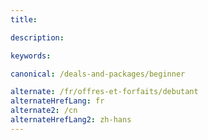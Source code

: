 ```yaml
---
title:

description:

keywords:

canonical: /deals-and-packages/beginner

alternate: /fr/offres-et-forfaits/debutant
alternateHrefLang: fr
alternate2: /cn
alternateHrefLang2: zh-hans
---
```

